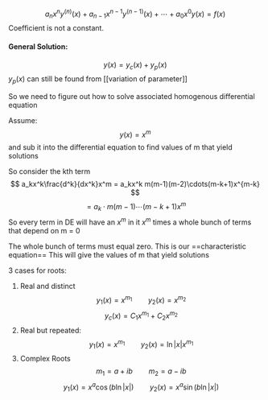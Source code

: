 $$ a_nx^ny^{(n)}(x) + a_{n-1}x^{n-1}y^{(n-1)}(x) + \cdots + a_0x^0y(x) = f(x) $$
Coefficient is not a constant.

#### General Solution:
$$ y(x) = y_c(x) + y_p(x) $$
$y_p(x)$ can still be found from [[variation of parameter]]

So we need to figure out how to solve associated homogenous differential  equation

Assume:
$$ y(x) = x^m $$
and sub it into the differential equation to find values of m that yield solutions

So consider the kth term
$$ a_kx^k\frac{d^k}{dx^k}x^m = a_kx^k m(m-1)(m-2)\cdots(m-k+1)x^{m-k} $$
$$ = a_k\cdot m(m-1)\cdots(m-k+1)x^m $$
So every term in DE will have an $x^m$ in it
$x^m$ times a whole bunch of terms that depend on m = 0

The whole bunch of terms must equal zero.
This is our ==characteristic equation==
This will give the values of m that yield solutions

3 cases for roots:
1. Real and distinct
$$ y_1(x) = x^{m_1}\qquad y_2(x) = x^{m_2} $$
$$ y_c(x) = C_1x^{m_1} + C_2x^{m_2} $$
2. Real but repeated:
$$ y_1(x) = x^{m_1} \qquad y_2(x) = \ln|x|x^{m_1} $$
3. Complex Roots
$$ m_1 = a + ib \qquad m_2 = a-ib$$
$$ y_1(x) = x^a\cos(b\ln|x|)\qquad y_2(x) = x^a\sin(b\ln|x|) $$